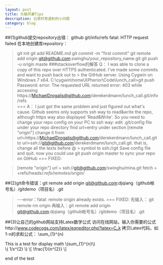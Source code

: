 ```yaml
---
layout: post
title: 头脑风暴Tips
description: 记录时常遇到的小问题
category: blog
---
```

##(1)github提交repository出错： github  git/info/refs  fatal: HTTP request failed
在本地创建库repository：

>    git init
>    git add README.md
>    git commit -m "first commit"
>    git remote add origin git@github.com:swinghu/your_repository_name.git
>    git push -u origin maste
###stackoverflow的解答
Q：
>    I was able to clone a copy of this repo over HTTPS authenticated. I've made some commits and want to push back out to >    the GitHub server. Using Cygwin on Windows 7 x64.
>    C:\cygwin\home\XPherior\Code\lunch_call>git push
>    Password:
>    error: The requested URL returned error: 403 while accessing https://MichaelDrogalis@github.com/derekerdmann/lunch_call.git/info/refs   
===
A：
>     I just got the same problem and just figured out what's cause.
>    Github seems only supports ssh way to read&write the repo, although https way also displayed 'Read&Write'.
>    So you need to change your repo config on your PC to ssh way:
>    edit .git/config file under your repo directory
>    find url=entry under section [remote "origin"]
>    change it from url=https://MichaelDrogalis@github.com/derekerdmann/lunch_call.git to url=ssh://git@github.com/derekerdmann/lunch_call.git. that is, change all the texts before @ >    symbol to ssh://git
>    Save config file and quit. now you could use git push origin master to sync your repo on GitHub
===
FIXED:
    
>    [remote "origin"]
>        url = ssh://git@github.com/swinghu/mina.git
>        fetch = +refs/heads/*:refs/remotes/origin/*
>    
##(2)git命令错误：git remote add origin git@github.com:djqiang（github帐号名）/gitdemo（项目名）.git 
>    ---error：fatal: remote origin already exists.
===
FIXED:
>    先输入： git remote rm origin
>    再输入：git remote add origin git@github.com:djqiang（github帐号名）/gitdemo（项目名）.git 
  
##(3)让自己的github网站支持Latex数学公式
访问在线网站，输入你需要的公式http://www.codecogs.com/latex/eqneditor.php?latex=C_k
拷贝Latex代码，如1-n的求和公式：
\sum_{1}^{n}

This is a test for display math
\\(sum_{1}^{n}\\)  
\\( 1/x^{2} \\)
\\[ \frac{1}{n^{2}} \\]
    
end of the test 
  